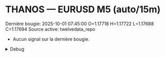 # THANOS — EURUSD M5 (auto/15m)
Dernière bougie: 2025-10-01 07:45:00  O=1.17718  H=1.17722  L=1.17688  C=1.17694
Source active: twelvedata_repo

- Aucun signal sur la dernière bougie.

<details><summary>Debug</summary>

- TD_API_KEY manquant.

</details>
